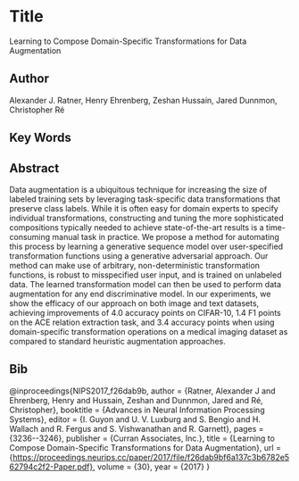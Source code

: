 # Title 
Learning to Compose Domain-Specific Transformations for Data Augmentation
## Author 
Alexander J. Ratner, Henry Ehrenberg, Zeshan Hussain, Jared Dunnmon, Christopher Ré
## Key Words 

## Abstract 
Data augmentation is a ubiquitous technique for increasing the size of labeled training sets by leveraging task-specific data transformations that preserve class labels. While it is often easy for domain experts to specify individual transformations, constructing and tuning the more sophisticated compositions typically needed to achieve state-of-the-art results is a time-consuming manual task in practice. We propose a method for automating this process by learning a generative sequence model over user-specified transformation functions using a generative adversarial approach. Our method can make use of arbitrary, non-deterministic transformation functions, is robust to misspecified user input, and is trained on unlabeled data. The learned transformation model can then be used to perform data augmentation for any end discriminative model. In our experiments, we show the efficacy of our approach on both image and text datasets, achieving improvements of 4.0 accuracy points on CIFAR-10, 1.4 F1 points on the ACE relation extraction task, and 3.4 accuracy points when using domain-specific transformation operations on a medical imaging dataset as compared to standard heuristic augmentation approaches.
## Bib
 @inproceedings{NIPS2017_f26dab9b,
 author = {Ratner, Alexander J and Ehrenberg, Henry and Hussain, Zeshan and Dunnmon, Jared and Ré, Christopher},
 booktitle = {Advances in Neural Information Processing Systems},
 editor = {I. Guyon and U. V. Luxburg and S. Bengio and H. Wallach and R. Fergus and S. Vishwanathan and R. Garnett},
 pages = {3236--3246},
 publisher = {Curran Associates, Inc.},
 title = {Learning to Compose Domain-Specific Transformations for Data Augmentation},
 url = {https://proceedings.neurips.cc/paper/2017/file/f26dab9bf6a137c3b6782e562794c2f2-Paper.pdf},
 volume = {30},
 year = {2017}
}